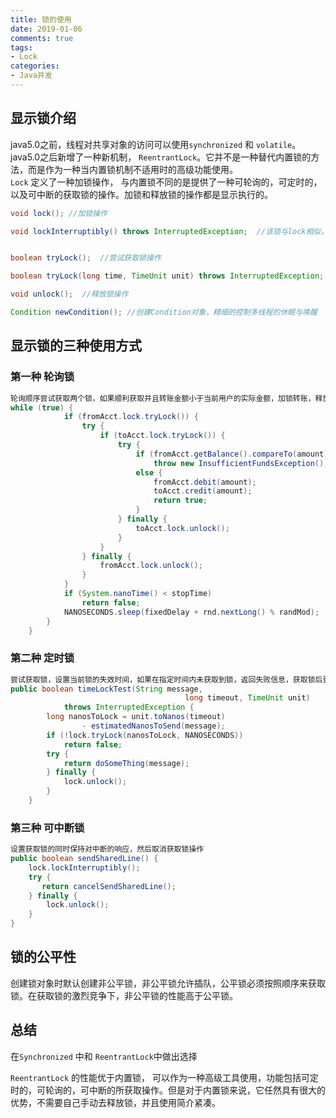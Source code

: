 ```yaml
---
title: 锁的使用
date: 2019-01-06
comments: true 
tags:
- Lock
categories:  
- Java并发
---
```


## 显示锁介绍
java5.0之前，线程对共享对象的访问可以使用`synchronized` 和 `volatile`。java5.0之后新增了一种新机制， `ReentrantLock`。它并不是一种替代内置锁的方法，而是作为一种当内置锁机制不适用时的高级功能使用。   
`Lock` 定义了一种加锁操作， 与内置锁不同的是提供了一种可轮询的，可定时的，以及可中断的获取锁的操作。加锁和释放锁的操作都是显示执行的。
```java
void lock(); //加锁操作

void lockInterruptibly() throws InterruptedException;  //该锁与lock相似，但可以被中断


boolean tryLock();  //尝试获取锁操作

boolean tryLock(long time, TimeUnit unit) throws InterruptedException; //在指定的时间内尝试获取所操作

void unlock();  //释放锁操作

Condition newCondition(); //创建Condition对象，精细的控制多线程的休眠与唤醒
```


## 显示锁的三种使用方式
### 第一种 轮询锁 
```java
轮询顺序尝试获取两个锁，如果顺利获取并且转账金额小于当前用户的实际金额，加锁转账，释放锁。
while (true) {
            if (fromAcct.lock.tryLock()) {
                try {
                    if (toAcct.lock.tryLock()) {
                        try {
                            if (fromAcct.getBalance().compareTo(amount) < 0)
                                throw new InsufficientFundsException();
                            else {
                                fromAcct.debit(amount);
                                toAcct.credit(amount);
                                return true;
                            }
                        } finally {
                            toAcct.lock.unlock();
                        }
                    }
                } finally {
                    fromAcct.lock.unlock();
                }
            }
            if (System.nanoTime() < stopTime)
                return false;
            NANOSECONDS.sleep(fixedDelay + rnd.nextLong() % randMod);
        }
    }
```
### 第二种 定时锁
```java
尝试获取锁，设置当前锁的失效时间，如果在指定时间内未获取到锁，返回失败信息，获取锁后更改信息，最后释放锁
public boolean timeLockTest(String message,
                                       long timeout, TimeUnit unit)
            throws InterruptedException {
        long nanosToLock = unit.toNanos(timeout)
                - estimatedNanosToSend(message);
        if (!lock.tryLock(nanosToLock, NANOSECONDS))
            return false;
        try {
            return doSomeThing(message);
        } finally {
            lock.unlock();
        }
    }
```

### 第三种 可中断锁
```java
设置获取锁的同时保持对中断的响应，然后取消获取锁操作
public boolean sendSharedLine() {
    lock.lockInterruptibly();
    try {
       return cancelSendSharedLine(); 
    } finally {
        lock.unlock();
    }
}
```
## 锁的公平性
创建锁对象时默认创建非公平锁，非公平锁允许插队，公平锁必须按照顺序来获取锁。在获取锁的激烈竞争下，非公平锁的性能高于公平锁。


## 总结
在`Synchronized` 中和 `ReentrantLock`中做出选择

`ReentrantLock` 的性能优于内置锁， 可以作为一种高级工具使用，功能包括可定时的，可轮询的，可中断的所获取操作。但是对于内置锁来说，它任然具有很大的优势，不需要自己手动去释放锁，并且使用简介紧凑。















